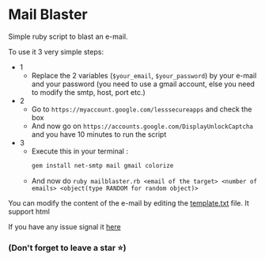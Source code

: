 # Mail Blaster

Simple ruby script to blast an e-mail.

To use it 3 very simple steps:

 - 1
   - Replace the 2 variables (`$your_email`, `$your_password`) by your e-mail and your password (you need to use a gmail account, else you need to modify the smtp, host, port etc.)
 - 2
   - Go to `https://myaccount.google.com/lesssecureapps` and check the box
   - And now go on `https://accounts.google.com/DisplayUnlockCaptcha` and you have 10 minutes to run the script
 - 3
   - Execute this in your terminal :
     ```bash
     gem install net-smtp mail gmail colorize
     ```
   - And now do `ruby mailblaster.rb <email of the target> <number of emails> <object(type RANDOM for random object)>`

You can modify the content of the e-mail by editing the [template.txt](https://github.com/Waz0x/MailBlast/blob/main/template.txt) file. It support html


If you have any issue signal it [here](https://github.com/Waz0x/MailBlast/issues)

### (Don't forget to leave a star ⭐)
